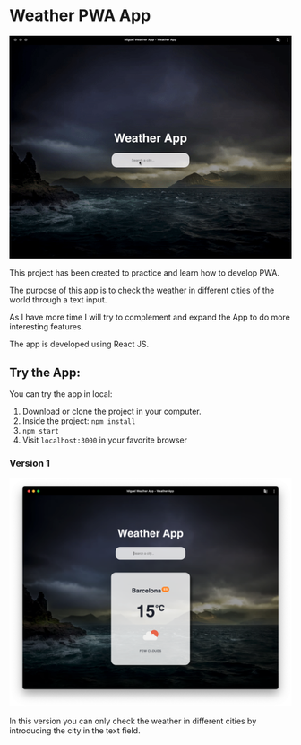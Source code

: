 # Weather PWA App

![alt text](./public/app.gif)

This project has been created to practice and learn how to develop PWA.

The purpose of this app is to check the weather in different cities of the world through a text input.

As I have more time I will try to complement and expand the App to do more interesting features.

The app is developed using React JS.

## Try the App:

You can try the app in local:

1. Download or clone the project in your computer.
2. Inside the project: `npm install`
3. `npm start`
4. Visit `localhost:3000` in your favorite browser


### Version 1

![alt text](./public/v1.png)

In this version you can only check the weather in different cities by introducing the city in the text field.





